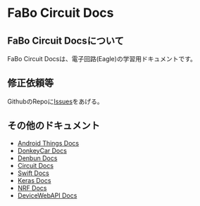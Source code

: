 # FaBo Circuit Docs

## FaBo Circuit Docsについて

FaBo Circuit Docsは、電子回路(Eagle)の学習用ドキュメントです。

## 修正依頼等

GithubのRepoに[Issues](https://github.com/FaBoPlatform/CircuitDocs/issues)をあげる。

## その他のドキュメント

- [Android Things Docs](https://faboplatform.github.io/AndroidThingsDocs/)
- [DonkeyCar Docs](https://faboplatform.github.io/DonkeyDocs/)
- [Denbun Docs](https://faboplatform.github.io/DenbunDocs/)
- [Circuit Docs](https://faboplatform.github.io/CircuitDocs/)
- [Swift Docs](https://faboplatform.github.io/SwiftDocs/)
- [Keras Docs](https://faboplatform.github.io/KerasDocs/)
- [NRF Docs](https://faboplatform.github.io/NRFDocs/)
- [DeviceWebAPI Docs](https://faboplatform.github.io/DeviceWevAPIDocs/)
